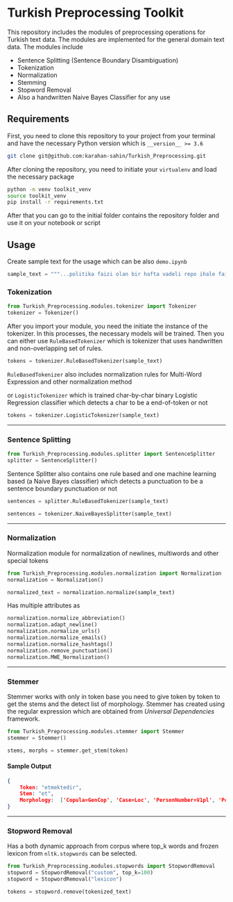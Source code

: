# Turkish Preprocessing Toolkit

This repository includes the modules of preprocessing operations for Turkish text data. The modules are implemented for the general domain text data. The modules include

- Sentence Splitting (Sentence Boundary Disambiguation)
- Tokenization
- Normalization
- Stemming
- Stopword Removal
- Also a handwritten Naive Bayes Classifier for any use

## Requirements

First, you need to clone this repository to your project from your terminal and have the necessary Python version which is `__version__ >= 3.6`

```bash
git clone git@github.com:karahan-sahin/Turkish_Preprocessing.git
```

After cloning the repository, you need to initiate your `virtualenv` and load the necessary package

```bash
python -m venv toolkit_venv
source toolkit_venv
pip install -r requirements.txt
```

After that you can go to the initial folder contains the repository folder and use it on your notebook or script 

## Usage

Create sample text for the usage which can be also `demo.ipynb`

```python
sample_text = """...politika faizi olan bir hafta vadeli repo ihale faiz oranının yüzde 16’dan yüzde 15’e indirilmesine karar vermiştir. Küresel iktisadi..."""
```

### Tokenization

```python
from Turkish_Preprocessing.modules.tokenizer import Tokenizer
tokenizer = Tokenizer()
```

After you import your module, you need the initiate the instance of the tokenizer. In this processes, the necessary models will be trained. Then you can either use `RuleBasedTokenizer` which is tokenizer that uses handwritten and non-overlapping set of rules.

```python
tokens = tokenizer.RuleBasedTokenizer(sample_text)
```

`RuleBasedTokenizer` also includes normalization rules for Multi-Word Expression and other normalization method

or `LogisticTokenizer` which is trained char-by-char binary Logistic Regression classifier which detects a char to be a end-of-token or not

```python
tokens = tokenizer.LogisticTokenizer(sample_text)
```

---------------

### Sentence Splitting

```python
from Turkish_Preprocessing.modules.splitter import SentenceSplitter
splitter = SentenceSplitter()
```

Sentence Splitter also contains one rule based and one machine learning based (a Naive Bayes classifier) which detects a punctuation to be a sentence boundary punctuation or not

```python
sentences = splitter.RuleBasedTokenizer(sample_text)
```

```python
sentences = tokenizer.NaiveBayesSplitter(sample_text)
```

______

### Normalization

Normalization module for normalization of newlines, multiwords and other special tokens

```python
from Turkish_Preprocessing.modules.normalization import Normalization
normalization = Normalization()
```

```python
normalized_text = normalization.normalize(sample_text)
```

Has multiple attributes as 

```python
normalization.normalize_abbreviation()
normalization.adapt_newline()
normalization.normalize_urls()
normalization.normalize_emails()
normalization.normalize_hashtags()
normalization.remove_punctuation()
normalization.MWE_Normalization()
```

-----------

### Stemmer

Stemmer works with only in token base you need to give token by token to get the stems and the detect list of morphology. Stemmer has created using the regular expression which are obtained from *Universal Dependencies* framework.

```python
from Turkish_Preprocessing.modules.stemmer import Stemmer
stemmer = Stemmer()
```

```python
stems, morphs = stemmer.get_stem(token)
```

#### Sample Output

```json
{
	Token: "etmektedir",
	Stem: "et",
	Morphology:  ['Copula=GenCop', 'Case=Loc', 'PersonNumber=V1pl', 'Polarity=Neg']
}
```

----

### Stopword Removal

Has a both dynamic approach from corpus where top_k words and frozen lexicon from `nltk.stopwords` can be selected.


```python
from Turkish_Preprocessing.modules.stopwords import StopwordRemoval
stopword = StopwordRemoval("custom", top_k=100)
stopword = StopwordRemoval("lexicon")
```

```python
tokens = stopword.remove(tokenized_text)
```

